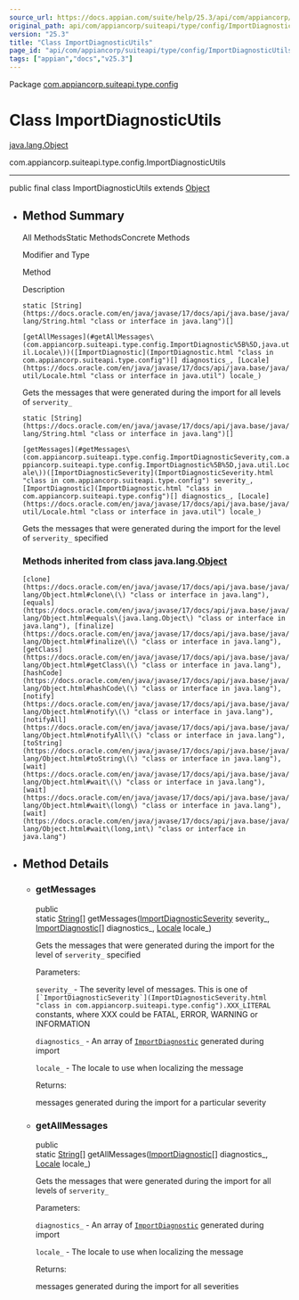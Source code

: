 ```yaml
---
source_url: https://docs.appian.com/suite/help/25.3/api/com/appiancorp/suiteapi/type/config/ImportDiagnosticUtils.html
original_path: api/com/appiancorp/suiteapi/type/config/ImportDiagnosticUtils.html
version: "25.3"
title: "Class ImportDiagnosticUtils"
page_id: "api/com/appiancorp/suiteapi/type/config/ImportDiagnosticUtils"
tags: ["appian","docs","v25.3"]
---
```



Package [com.appiancorp.suiteapi.type.config](package-summary.html)

# Class ImportDiagnosticUtils

[java.lang.Object](https://docs.oracle.com/en/java/javase/17/docs/api/java.base/java/lang/Object.html "class or interface in java.lang")

com.appiancorp.suiteapi.type.config.ImportDiagnosticUtils

* * *

public final class ImportDiagnosticUtils extends [Object](https://docs.oracle.com/en/java/javase/17/docs/api/java.base/java/lang/Object.html "class or interface in java.lang")

-   ## Method Summary

    All MethodsStatic MethodsConcrete Methods

    Modifier and Type

    Method

    Description

    `static [String](https://docs.oracle.com/en/java/javase/17/docs/api/java.base/java/lang/String.html "class or interface in java.lang")[]`

    `[getAllMessages](#getAllMessages\(com.appiancorp.suiteapi.type.config.ImportDiagnostic%5B%5D,java.util.Locale\))([ImportDiagnostic](ImportDiagnostic.html "class in com.appiancorp.suiteapi.type.config")[] diagnostics_, [Locale](https://docs.oracle.com/en/java/javase/17/docs/api/java.base/java/util/Locale.html "class or interface in java.util") locale_)`

    Gets the messages that were generated during the import for all levels of `serverity_`

    `static [String](https://docs.oracle.com/en/java/javase/17/docs/api/java.base/java/lang/String.html "class or interface in java.lang")[]`

    `[getMessages](#getMessages\(com.appiancorp.suiteapi.type.config.ImportDiagnosticSeverity,com.appiancorp.suiteapi.type.config.ImportDiagnostic%5B%5D,java.util.Locale\))([ImportDiagnosticSeverity](ImportDiagnosticSeverity.html "class in com.appiancorp.suiteapi.type.config") severity_, [ImportDiagnostic](ImportDiagnostic.html "class in com.appiancorp.suiteapi.type.config")[] diagnostics_, [Locale](https://docs.oracle.com/en/java/javase/17/docs/api/java.base/java/util/Locale.html "class or interface in java.util") locale_)`

    Gets the messages that were generated during the import for the level of `serverity_` specified

    ### Methods inherited from class java.lang.[Object](https://docs.oracle.com/en/java/javase/17/docs/api/java.base/java/lang/Object.html "class or interface in java.lang")

    `[clone](https://docs.oracle.com/en/java/javase/17/docs/api/java.base/java/lang/Object.html#clone\(\) "class or interface in java.lang"), [equals](https://docs.oracle.com/en/java/javase/17/docs/api/java.base/java/lang/Object.html#equals\(java.lang.Object\) "class or interface in java.lang"), [finalize](https://docs.oracle.com/en/java/javase/17/docs/api/java.base/java/lang/Object.html#finalize\(\) "class or interface in java.lang"), [getClass](https://docs.oracle.com/en/java/javase/17/docs/api/java.base/java/lang/Object.html#getClass\(\) "class or interface in java.lang"), [hashCode](https://docs.oracle.com/en/java/javase/17/docs/api/java.base/java/lang/Object.html#hashCode\(\) "class or interface in java.lang"), [notify](https://docs.oracle.com/en/java/javase/17/docs/api/java.base/java/lang/Object.html#notify\(\) "class or interface in java.lang"), [notifyAll](https://docs.oracle.com/en/java/javase/17/docs/api/java.base/java/lang/Object.html#notifyAll\(\) "class or interface in java.lang"), [toString](https://docs.oracle.com/en/java/javase/17/docs/api/java.base/java/lang/Object.html#toString\(\) "class or interface in java.lang"), [wait](https://docs.oracle.com/en/java/javase/17/docs/api/java.base/java/lang/Object.html#wait\(\) "class or interface in java.lang"), [wait](https://docs.oracle.com/en/java/javase/17/docs/api/java.base/java/lang/Object.html#wait\(long\) "class or interface in java.lang"), [wait](https://docs.oracle.com/en/java/javase/17/docs/api/java.base/java/lang/Object.html#wait\(long,int\) "class or interface in java.lang")`

-   ## Method Details

    -   ### getMessages

        public static [String](https://docs.oracle.com/en/java/javase/17/docs/api/java.base/java/lang/String.html "class or interface in java.lang")\[\] getMessages([ImportDiagnosticSeverity](ImportDiagnosticSeverity.html "class in com.appiancorp.suiteapi.type.config") severity\_, [ImportDiagnostic](ImportDiagnostic.html "class in com.appiancorp.suiteapi.type.config")\[\] diagnostics\_, [Locale](https://docs.oracle.com/en/java/javase/17/docs/api/java.base/java/util/Locale.html "class or interface in java.util") locale\_)

        Gets the messages that were generated during the import for the level of `serverity_` specified

        Parameters:

        `severity_` - The severity level of messages. This is one of ``[`ImportDiagnosticSeverity`](ImportDiagnosticSeverity.html "class in com.appiancorp.suiteapi.type.config").XXX_LITERAL`` constants, where XXX could be FATAL, ERROR, WARNING or INFORMATION

        `diagnostics_` - An array of [`ImportDiagnostic`](ImportDiagnostic.html "class in com.appiancorp.suiteapi.type.config") generated during import

        `locale_` - The locale to use when localizing the message

        Returns:

        messages generated during the import for a particular severity

    -   ### getAllMessages

        public static [String](https://docs.oracle.com/en/java/javase/17/docs/api/java.base/java/lang/String.html "class or interface in java.lang")\[\] getAllMessages([ImportDiagnostic](ImportDiagnostic.html "class in com.appiancorp.suiteapi.type.config")\[\] diagnostics\_, [Locale](https://docs.oracle.com/en/java/javase/17/docs/api/java.base/java/util/Locale.html "class or interface in java.util") locale\_)

        Gets the messages that were generated during the import for all levels of `serverity_`

        Parameters:

        `diagnostics_` - An array of [`ImportDiagnostic`](ImportDiagnostic.html "class in com.appiancorp.suiteapi.type.config") generated during import

        `locale_` - The locale to use when localizing the message

        Returns:

        messages generated during the import for all severities